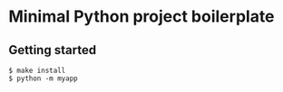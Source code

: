 # Minimal Python project boilerplate


## Getting started

```shell
$ make install
$ python -m myapp
```
